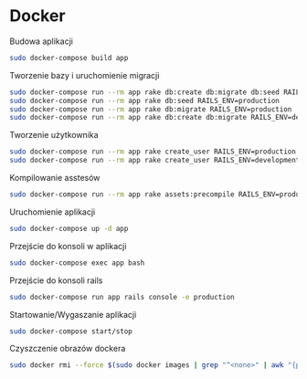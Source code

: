 # Docker

Budowa aplikacji
```bash
sudo docker-compose build app
```

Tworzenie bazy i uruchomienie migracji
```bash
sudo docker-compose run --rm app rake db:create db:migrate db:seed RAILS_ENV=production
sudo docker-compose run --rm app rake db:seed RAILS_ENV=production
sudo docker-compose run --rm app rake db:migrate RAILS_ENV=production
sudo docker-compose run --rm app rake db:create db:migrate RAILS_ENV=development
```

Tworzenie użytkownika
```bash
sudo docker-compose run --rm app rake create_user RAILS_ENV=production
sudo docker-compose run --rm app rake create_user RAILS_ENV=development
```

Kompilowanie asstesów
```bash
sudo docker-compose run --rm app rake assets:precompile RAILS_ENV=production
```

Uruchomienie aplikacji
```bash
sudo docker-compose up -d app
```

Przejście do konsoli w aplikacji
```bash
sudo docker-compose exec app bash
```

Przejście do konsoli rails
```bash
sudo docker-compose run app rails console -e production
```

Startowanie/Wygaszanie aplikacji
```bash
sudo docker-compose start/stop
```

Czyszczenie obrazów dockera
```bash
sudo docker rmi --force $(sudo docker images | grep "^<none>" | awk "{print $3}")
```
